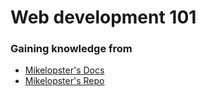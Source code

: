 # Web development 101
### Gaining knowledge from 
- [Mikelopster's Docs](https://docs.mikelopster.dev/c/web101/intro)
- [Mikelopster's Repo](https://github.com/mikelopster/web101)
